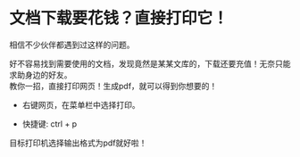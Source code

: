 
# 文档下载要花钱？直接打印它！

相信不少伙伴都遇到过这样的问题。

好不容易找到需要使用的文档，发现竟然是某某文库的，下载还要充值！无奈只能求助身边的好友。<br>
教你一招，直接打印网页！生成pdf，就可以得到你想要的！

- 右键网页，在菜单栏中选择打印。

- 快捷键: ctrl + p

目标打印机选择输出格式为pdf就好啦！